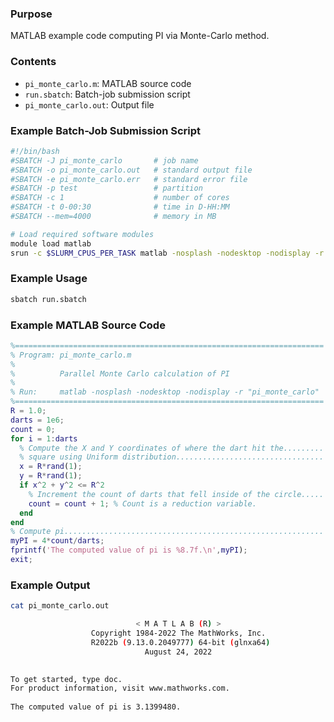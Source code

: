 ### Purpose

MATLAB example code computing PI via Monte-Carlo method.

### Contents

* `pi_monte_carlo.m`: MATLAB source code
* `run.sbatch`: Batch-job submission script
* `pi_monte_carlo.out`: Output file

### Example Batch-Job Submission Script

```bash
#!/bin/bash
#SBATCH -J pi_monte_carlo       # job name
#SBATCH -o pi_monte_carlo.out   # standard output file
#SBATCH -e pi_monte_carlo.err   # standard error file
#SBATCH -p test                 # partition
#SBATCH -c 1                    # number of cores
#SBATCH -t 0-00:30              # time in D-HH:MM
#SBATCH --mem=4000              # memory in MB

# Load required software modules
module load matlab
srun -c $SLURM_CPUS_PER_TASK matlab -nosplash -nodesktop -nodisplay -r "pi_monte_carlo"
```

### Example Usage

```bash
sbatch run.sbatch
```

### Example MATLAB Source Code

```matlab
%=====================================================================
% Program: pi_monte_carlo.m
%
%          Parallel Monte Carlo calculation of PI
%
% Run:     matlab -nosplash -nodesktop -nodisplay -r "pi_monte_carlo"
%=====================================================================
R = 1.0;
darts = 1e6;
count = 0;
for i = 1:darts
  % Compute the X and Y coordinates of where the dart hit the.........
  % square using Uniform distribution.................................
  x = R*rand(1);
  y = R*rand(1);
  if x^2 + y^2 <= R^2
    % Increment the count of darts that fell inside of the circle.....
    count = count + 1; % Count is a reduction variable.
  end
end
% Compute pi..........................................................
myPI = 4*count/darts;
fprintf('The computed value of pi is %8.7f.\n',myPI);
exit;
```

### Example Output

```bash
cat pi_monte_carlo.out 

                            < M A T L A B (R) >
                  Copyright 1984-2022 The MathWorks, Inc.
                  R2022b (9.13.0.2049777) 64-bit (glnxa64)
                              August 24, 2022

 
To get started, type doc.
For product information, visit www.mathworks.com.
 
The computed value of pi is 3.1399480.
```
